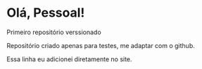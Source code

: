 # Olá, Pessoal!
 Primeiro repositório verssionado

Repositório criado apenas para testes, me adaptar com o github.

Essa linha eu adicionei diretamente no site.
